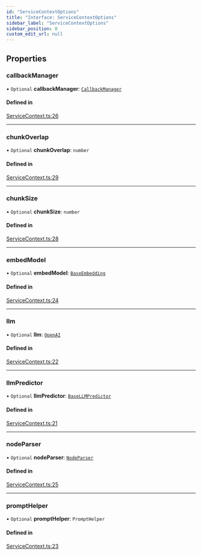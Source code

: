```yaml
---
id: "ServiceContextOptions"
title: "Interface: ServiceContextOptions"
sidebar_label: "ServiceContextOptions"
sidebar_position: 0
custom_edit_url: null
---
```


## Properties

### callbackManager

• `Optional` **callbackManager**: [`CallbackManager`](../classes/CallbackManager.md)

#### Defined in

[ServiceContext.ts:26](https://github.com/run-llama/llamascript/blob/6ea89db/packages/core/src/ServiceContext.ts#L26)

___

### chunkOverlap

• `Optional` **chunkOverlap**: `number`

#### Defined in

[ServiceContext.ts:29](https://github.com/run-llama/llamascript/blob/6ea89db/packages/core/src/ServiceContext.ts#L29)

___

### chunkSize

• `Optional` **chunkSize**: `number`

#### Defined in

[ServiceContext.ts:28](https://github.com/run-llama/llamascript/blob/6ea89db/packages/core/src/ServiceContext.ts#L28)

___

### embedModel

• `Optional` **embedModel**: [`BaseEmbedding`](../classes/BaseEmbedding.md)

#### Defined in

[ServiceContext.ts:24](https://github.com/run-llama/llamascript/blob/6ea89db/packages/core/src/ServiceContext.ts#L24)

___

### llm

• `Optional` **llm**: [`OpenAI`](../classes/OpenAI.md)

#### Defined in

[ServiceContext.ts:22](https://github.com/run-llama/llamascript/blob/6ea89db/packages/core/src/ServiceContext.ts#L22)

___

### llmPredictor

• `Optional` **llmPredictor**: [`BaseLLMPredictor`](BaseLLMPredictor.md)

#### Defined in

[ServiceContext.ts:21](https://github.com/run-llama/llamascript/blob/6ea89db/packages/core/src/ServiceContext.ts#L21)

___

### nodeParser

• `Optional` **nodeParser**: [`NodeParser`](NodeParser.md)

#### Defined in

[ServiceContext.ts:25](https://github.com/run-llama/llamascript/blob/6ea89db/packages/core/src/ServiceContext.ts#L25)

___

### promptHelper

• `Optional` **promptHelper**: `PromptHelper`

#### Defined in

[ServiceContext.ts:23](https://github.com/run-llama/llamascript/blob/6ea89db/packages/core/src/ServiceContext.ts#L23)

